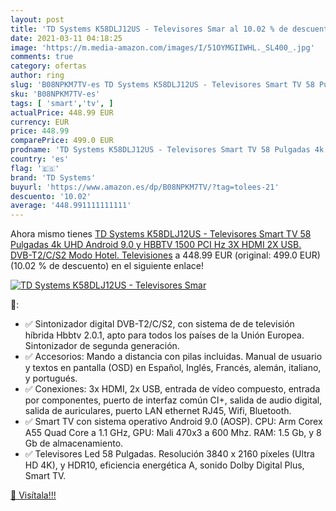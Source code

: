 ```yaml
---
layout: post
title: 'TD Systems K58DLJ12US - Televisores Smar al 10.02 % de descuento'
date: 2021-03-11 04:18:25
image: 'https://m.media-amazon.com/images/I/51OYMGIIWHL._SL400_.jpg'
comments: true
category: ofertas
author: ring
slug: 'B08NPKM7TV-es TD Systems K58DLJ12US - Televisores Smart TV 58 Pulgadas...'
sku: 'B08NPKM7TV-es'
tags: [ 'smart','tv', ]
actualPrice: 448.99 EUR
currency: EUR
price: 448.99
comparePrice: 499.0 EUR
prodname: 'TD Systems K58DLJ12US - Televisores Smart TV 58 Pulgadas 4k UHD Android 9.0 y HBBTV  1500 PCI Hz  3X HDMI  2X USB. DVB-T2/C/S2  Modo Hotel. Televisiones'
country: 'es'
flag: '🇪🇸'
brand: 'TD Systems'
buyurl: 'https://www.amazon.es/dp/B08NPKM7TV/?tag=tolees-21'
descuento: '10.02'
average: '448.991111111111'
---
```


Ahora mismo tienes [TD Systems K58DLJ12US - Televisores Smart TV 58 Pulgadas 4k UHD Android 9.0 y HBBTV  1500 PCI Hz  3X HDMI  2X USB. DVB-T2/C/S2  Modo Hotel. Televisiones](https://www.amazon.es/dp/B08NPKM7TV/?tag=tolees-21) a 448.99 EUR (original: 499.0 EUR) (10.02 %  de descuento) en el siguiente enlace!

[![TD Systems K58DLJ12US - Televisores Smar](https://m.media-amazon.com/images/I/51OYMGIIWHL._SL400_.jpg)](https://www.amazon.es/dp/B08NPKM7TV/?tag=tolees-21)

🔎:

- ✅ Sintonizador digital DVB-T2/C/S2, con sistema de de televisión híbrida Hbbtv 2.0.1, apto para todos los países de la Unión Europea. Sintonizador de segunda generación.
- ✅ Accesorios: Mando a distancia con pilas incluidas. Manual de usuario y textos en pantalla (OSD) en Español, Inglés, Francés, alemán, italiano, y portugués.
- ✅ Conexiones: 3x HDMI, 2x USB, entrada de vídeo compuesto, entrada por componentes, puerto de interfaz común CI+, salida de audio digital, salida de auriculares, puerto LAN ethernet RJ45, Wifi, Bluetooth.
- ✅ Smart TV con sistema operativo Android 9.0 (AOSP). CPU: Arm Corex A55 Quad Core a 1.1 GHz, GPU: Mali 470x3 a 600 Mhz. RAM: 1.5 Gb, y 8 Gb de almacenamiento.
- ✅ Televisores Led 58 Pulgadas. Resolución 3840 x 2160 píxeles (Ultra HD 4K), y HDR10, eficiencia energética A, sonido Dolby Digital Plus, Smart TV.

[🛒 Visítala!!!](https://www.amazon.es/dp/B08NPKM7TV/?tag=tolees-21)
